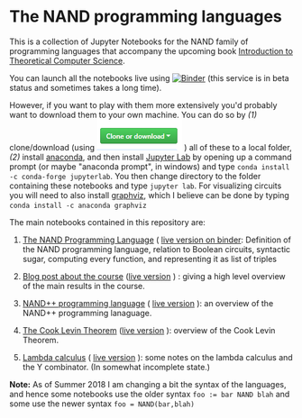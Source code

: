 # The NAND programming languages

This is a collection of Jupyter Notebooks for the NAND family of programming languages that accompany the upcoming book [Introduction to Theoretical Computer Science](http://introtcs.org).

You can launch all the notebooks live using [![Binder](https://mybinder.org/badge.svg)](https://mybinder.org/v2/gh/boazbk/nandnotebooks/master) (this service is in beta status and sometimes takes a long time).

However, if you want to play with them more extensively you'd probably want to download them to your own machine. You can do so by _(1)_ clone/download (using ![this button](githubbutton.png) ) all of these to a local folder,   _(2)_ install [anaconda](https://www.anaconda.com/download/), and then install [Jupyter Lab](https://github.com/jupyterlab/jupyterlab) by opening up a command prompt (or maybe "anaconda prompt", in windows) and type `conda install -c conda-forge jupyterlab`. You then change directory to the folder containing these notebooks and type `jupyter lab`.  For visualizing circuits you will need to also install  [graphviz](https://graphviz.gitlab.io/download/), which I believe can be done by typing `conda install -c anaconda graphviz `

The main notebooks contained in this repository are:

1. [The NAND Programming Language](https://github.com/boazbk/nandnotebooks/blob/master/NAND%20programming%20language.ipynb)  (   [live version on binder](https://mybinder.org/v2/gh/boazbk/nandnotebooks/master?filepath=NAND%20programming%20language.ipynb): Definition of the NAND programming language, relation to Boolean circuits, syntactic sugar, computing every function, and representing it as list of triples

2. [Blog post about the course](https://github.com/boazbk/nandnotebooks/blob/master/blog.ipynb) ([live version](https://mybinder.org/v2/gh/boazbk/nandnotebooks/master?filepath=blog.ipynb) ) : giving a high level overview of the main results in the course.

3. [NAND++ programming language](https://github.com/boazbk/nandnotebooks/blob/master/NANDpp_overview.ipynb) ( [live version](https://mybinder.org/v2/gh/boazbk/nandnotebooks/master?filepath=NANDpp_overview.ipynb) ): an overview of the NAND++ programming lanaguage.





4. [The Cook Levin Theorem](https://github.com/boazbk/nandnotebooks/blob/master/Cook_Levin.ipynb) ([live version](https://mybinder.org/v2/gh/boazbk/nandnotebooks/master?filepath=Cook_Levin.ipynb)  ): overview of the Cook Levin Theorem.

5. [Lambda calculus](https://github.com/boazbk/nandnotebooks/blob/master/lambda.ipynb)   ( [live version](https://mybinder.org/v2/gh/boazbk/nandnotebooks/master?filepath=lambda.ipynb) ): some notes on the lambda calculus and the Y combinator. (In somewhat incomplete state.)

__Note:__ As of Summer 2018 I am changing a bit the syntax of the languages, and hence some notebooks use the older syntax `foo := bar NAND blah` and some use the newer syntax `foo = NAND(bar,blah)`
